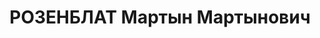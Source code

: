 ---
title: РОЗЕНБЛАТ Мартын Мартынович
description: "1900 г.р., м.р.: г.Рига, член ВКП(б) с 1919\n нач.штаба 15 авиабригады\
  \ (КВО), полковник\n Арестован 09.07.1937\n Обвинение: 54-1б, 8, 11\n Приговор:\
  \ ВК ВС СССР, 20.11.1937 — ВМН, конф, лиш.в/звания\n  Расстрелян 21.11.1937, Киев\n\
  \ Реабилитация: ВК ВС СССР, 06.06.1957"
---